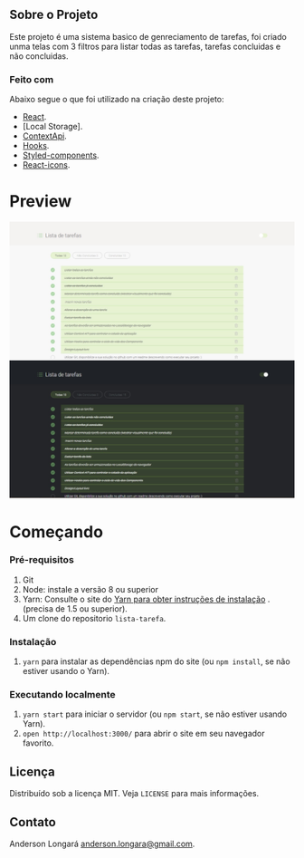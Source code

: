 ## Sobre o Projeto

Este projeto é uma sistema basico de genreciamento de tarefas, foi criado unma telas com 3 filtros para listar todas as tarefas, tarefas concluidas e não concluidas.

### Feito com

Abaixo segue o que foi utilizado na criação deste projeto:

* [React](https://pt-br.reactjs.org/).
* [Local Storage].
* [ContextApi](https://pt-br.reactjs.org/docs/context.html).
* [Hooks](https://pt-br.reactjs.org/docs/hooks-intro.html).
* [Styled-components](https://styled-components.com/).
* [React-icons](https://react-icons.github.io/react-icons/).

# Preview

<img src="https://raw.githubusercontent.com/AndersonLongara/lista-tarefa/master/b4a037f3-5e90-4174-a55d-bd5421b9e1a1.jpg" width="550">
<img src="https://raw.githubusercontent.com/AndersonLongara/lista-tarefa/master/c9d4488b-49b4-4189-947e-893dd454a977.jpg" width="550"> 

# Começando

### Pré-requisitos

1. Git
2. Node: instale a versão 8 ou superior
3. Yarn: Consulte o site do [Yarn para obter instruções de instalação](https://yarnpkg.com/lang/en/docs/install/) . (precisa de 1.5 ou superior).
4. Um clone do repositorio `lista-tarefa`.

### Instalação

1. `yarn` para instalar as dependências npm do site (ou `npm install`, se não estiver usando o Yarn).

### Executando localmente

1. `yarn start` para iniciar o servidor (ou `npm start`, se não estiver usando Yarn).
3. `open http://localhost:3000/` para abrir o site em seu navegador favorito.

## Licença

Distribuído sob a licença MIT. Veja `LICENSE` para mais informações.

## Contato

Anderson Longará [anderson.longara@gmail.com](mailto:anderson.longara@gmail.com).
